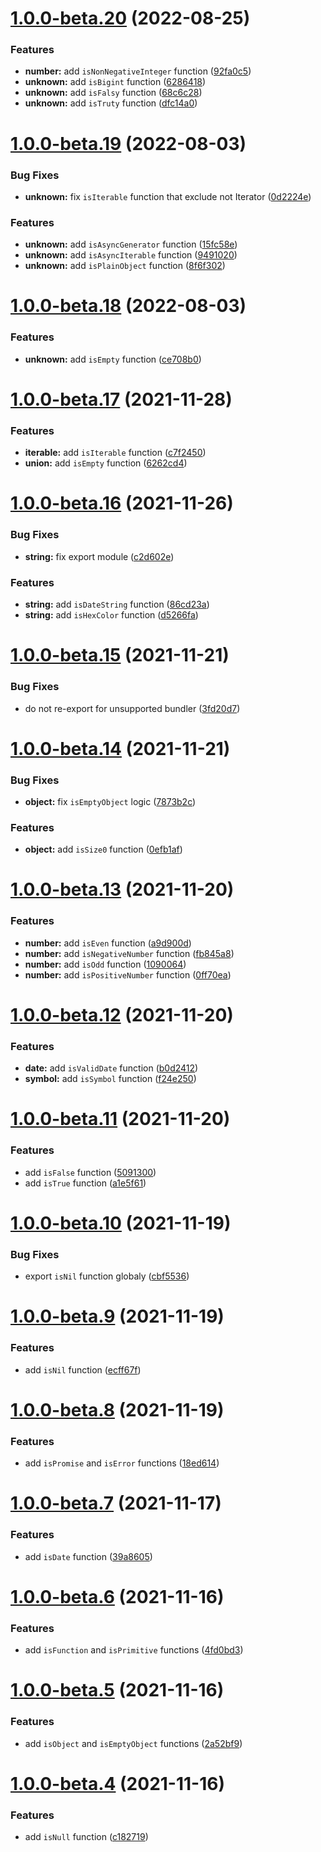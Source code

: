 # [1.0.0-beta.20](https://github.com/TomokiMiyauci/isx/compare/1.0.0-beta.19...1.0.0-beta.20) (2022-08-25)


### Features

* **number:** add `isNonNegativeInteger` function ([92fa0c5](https://github.com/TomokiMiyauci/isx/commit/92fa0c5b608896aa2de4fe8802cc1f0923987f15))
* **unknown:** add `isBigint` function ([6286418](https://github.com/TomokiMiyauci/isx/commit/6286418cdfdc92afbf58003e9ff424008e692fe3))
* **unknown:** add `isFalsy` function ([68c6c28](https://github.com/TomokiMiyauci/isx/commit/68c6c283ac42ba2cdd9dd3792158f20f015f169c))
* **unknown:** add `isTruty` function ([dfc14a0](https://github.com/TomokiMiyauci/isx/commit/dfc14a0ac8063e76a4ddf1bc8ca61c5ff8d6deb4))

# [1.0.0-beta.19](https://github.com/TomokiMiyauci/isx/compare/1.0.0-beta.18...1.0.0-beta.19) (2022-08-03)


### Bug Fixes

* **unknown:** fix `isIterable` function that exclude not Iterator ([0d2224e](https://github.com/TomokiMiyauci/isx/commit/0d2224ec1d17722eea22f46b0e0eb582d321be97))


### Features

* **unknown:** add `isAsyncGenerator` function ([15fc58e](https://github.com/TomokiMiyauci/isx/commit/15fc58e89ab75ae23808417e0592b1f14d69c333))
* **unknown:** add `isAsyncIterable` function ([9491020](https://github.com/TomokiMiyauci/isx/commit/9491020bf3cf7ab2e0f2d09318463b24c8ab5f83))
* **unknown:** add `isPlainObject` function ([8f6f302](https://github.com/TomokiMiyauci/isx/commit/8f6f302b6bbe5200dc3043b7fb794dbae7e7f2fa))

# [1.0.0-beta.18](https://github.com/TomokiMiyauci/isx/compare/v1.0.0-beta.17...1.0.0-beta.18) (2022-08-03)


### Features

* **unknown:** add `isEmpty` function ([ce708b0](https://github.com/TomokiMiyauci/isx/commit/ce708b028a405be963dbcfa734e75b518770984f))

# [1.0.0-beta.17](https://github.com/TomokiMiyauci/isx/compare/v1.0.0-beta.16...v1.0.0-beta.17) (2021-11-28)


### Features

* **iterable:** add `isIterable` function ([c7f2450](https://github.com/TomokiMiyauci/isx/commit/c7f24508d19f351fcf784166b3130f0e9d3790ce))
* **union:** add `isEmpty` function ([6262cd4](https://github.com/TomokiMiyauci/isx/commit/6262cd4ad8b69b10d1e87f7c744d39509d8a7d7a))

# [1.0.0-beta.16](https://github.com/TomokiMiyauci/isx/compare/v1.0.0-beta.15...v1.0.0-beta.16) (2021-11-26)


### Bug Fixes

* **string:** fix export module ([c2d602e](https://github.com/TomokiMiyauci/isx/commit/c2d602e948acd5af36c41e0b182753b75d9f63f3))


### Features

* **string:** add `isDateString` function ([86cd23a](https://github.com/TomokiMiyauci/isx/commit/86cd23a4b9be26835f30fe9b981d9993c9f48553))
* **string:** add `isHexColor` function ([d5266fa](https://github.com/TomokiMiyauci/isx/commit/d5266fa74281422d95111762f2f2b722b11b9f60))

# [1.0.0-beta.15](https://github.com/TomokiMiyauci/isx/compare/v1.0.0-beta.14...v1.0.0-beta.15) (2021-11-21)


### Bug Fixes

* do not re-export for unsupported bundler ([3fd20d7](https://github.com/TomokiMiyauci/isx/commit/3fd20d73444eff7e86b1e2d750f1440922d8468e))

# [1.0.0-beta.14](https://github.com/TomokiMiyauci/isx/compare/v1.0.0-beta.13...v1.0.0-beta.14) (2021-11-21)


### Bug Fixes

* **object:** fix `isEmptyObject` logic ([7873b2c](https://github.com/TomokiMiyauci/isx/commit/7873b2caeffd430c3d88b3d2ced3051e053d4308))


### Features

* **object:** add `isSize0` function ([0efb1af](https://github.com/TomokiMiyauci/isx/commit/0efb1af2e010180c33187cfabe2a41b9e9975f2f))

# [1.0.0-beta.13](https://github.com/TomokiMiyauci/isx/compare/v1.0.0-beta.12...v1.0.0-beta.13) (2021-11-20)


### Features

* **number:** add `isEven` function ([a9d900d](https://github.com/TomokiMiyauci/isx/commit/a9d900d4967826101a5b3a2ac83e7876b0d2d67d))
* **number:** add `isNegativeNumber` function ([fb845a8](https://github.com/TomokiMiyauci/isx/commit/fb845a84f781fc86368c6dc8aef5bfccdb271044))
* **number:** add `isOdd` function ([1090064](https://github.com/TomokiMiyauci/isx/commit/1090064c91dc1e79a146513498203f954de6bc9a))
* **number:** add `isPositiveNumber` function ([0ff70ea](https://github.com/TomokiMiyauci/isx/commit/0ff70eaf63b514eeb19fe70cc9a48468a5b1e8af))

# [1.0.0-beta.12](https://github.com/TomokiMiyauci/isx/compare/v1.0.0-beta.11...v1.0.0-beta.12) (2021-11-20)


### Features

* **date:** add `isValidDate` function ([b0d2412](https://github.com/TomokiMiyauci/isx/commit/b0d24126517c9ba871eb9435d88cd7079b5f3bdf))
* **symbol:** add `isSymbol` function ([f24e250](https://github.com/TomokiMiyauci/isx/commit/f24e2505354297a909988b35cc6e202447c4a945))

# [1.0.0-beta.11](https://github.com/TomokiMiyauci/isx/compare/v1.0.0-beta.10...v1.0.0-beta.11) (2021-11-20)


### Features

* add `isFalse` function ([5091300](https://github.com/TomokiMiyauci/isx/commit/50913007daef76fb0791d3adfb6a3d9c27ceb280))
* add `isTrue` function ([a1e5f61](https://github.com/TomokiMiyauci/isx/commit/a1e5f6113c4dd099c09c4b5437194d8b65fdf3f7))

# [1.0.0-beta.10](https://github.com/TomokiMiyauci/isx/compare/v1.0.0-beta.9...v1.0.0-beta.10) (2021-11-19)


### Bug Fixes

* export `isNil` function globaly ([cbf5536](https://github.com/TomokiMiyauci/isx/commit/cbf5536ccae85ac0188bdd31630231ee5da1b9b0))

# [1.0.0-beta.9](https://github.com/TomokiMiyauci/isx/compare/v1.0.0-beta.8...v1.0.0-beta.9) (2021-11-19)


### Features

* add `isNil` function ([ecff67f](https://github.com/TomokiMiyauci/isx/commit/ecff67f10c21dd85a33bfe9430177f881b308501))

# [1.0.0-beta.8](https://github.com/TomokiMiyauci/isx/compare/v1.0.0-beta.7...v1.0.0-beta.8) (2021-11-19)


### Features

* add `isPromise` and `isError` functions ([18ed614](https://github.com/TomokiMiyauci/isx/commit/18ed6145b14d46475dd9b608da0af32bdd0f6504))

# [1.0.0-beta.7](https://github.com/TomokiMiyauci/isx/compare/v1.0.0-beta.6...v1.0.0-beta.7) (2021-11-17)


### Features

* add `isDate` function ([39a8605](https://github.com/TomokiMiyauci/isx/commit/39a8605062b9da9e9ead5f529a9d6805cf7b2f38))

# [1.0.0-beta.6](https://github.com/TomokiMiyauci/isx/compare/v1.0.0-beta.5...v1.0.0-beta.6) (2021-11-16)


### Features

* add `isFunction` and `isPrimitive` functions ([4fd0bd3](https://github.com/TomokiMiyauci/isx/commit/4fd0bd30c4487f4163fed8791f76fab81eeb1eea))

# [1.0.0-beta.5](https://github.com/TomokiMiyauci/isx/compare/v1.0.0-beta.4...v1.0.0-beta.5) (2021-11-16)


### Features

* add `isObject` and `isEmptyObject` functions ([2a52bf9](https://github.com/TomokiMiyauci/isx/commit/2a52bf9c2f4c503ec5fafc7c63d05127f0867a76))

# [1.0.0-beta.4](https://github.com/TomokiMiyauci/isx/compare/v1.0.0-beta.3...v1.0.0-beta.4) (2021-11-16)


### Features

* add `isNull` function ([c182719](https://github.com/TomokiMiyauci/isx/commit/c182719c0c1b3dec87bfc66116f45b207bca8387))
